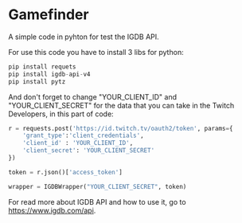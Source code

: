 # Gamefinder
A simple code in pyhton for test the IGDB API.

For use this code you have to install 3 libs for python:
```py
pip install requets
pip install igdb-api-v4
pip install pytz
```
And don't forget to change "YOUR_CLIENT_ID" and "YOUR_CLIENT_SECRET" for the data that you can take in the Twitch Developers, in this part of code:
```py
r = requests.post('https://id.twitch.tv/oauth2/token', params={
    'grant_type':'client_credentials',
    'client_id' : 'YOUR_CLIENT_ID',
    'client_secret': 'YOUR_CLIENT_SECRET'
})

token = r.json()['access_token']

wrapper = IGDBWrapper("YOUR_CLIENT_SECRET", token)
```
For read more about IGDB API and how to use it, go to https://www.igdb.com/api.
